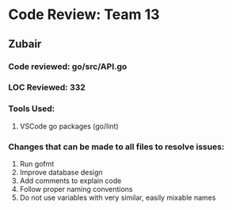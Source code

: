 # Code Review: Team 13

## Zubair
### Code reviewed: go/src/API.go
### LOC Reviewed: 332
### Tools Used:
1. VSCode go packages (go/lint)

### Changes that can be made to all files to resolve issues:
1. Run gofmt
2. Improve database design
3. Add comments to explain code
4. Follow proper naming conventions
5. Do not use variables with very similar, easily mixable names